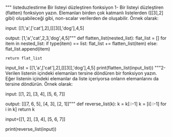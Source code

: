 """ listeduzlestirme
Bir listeyi düzleştiren fonksiyon
1- Bir listeyi düzleştiren (flatten) fonksiyon yazın. Elemanları birden çok katmanlı listelerden ([[3],2] gibi) oluşabileceği gibi, non-scalar verilerden de oluşabilir. Örnek olarak:

input: [[1,'a',['cat'],2],[[[3]],'dog'],4,5]

output: [1,'a','cat',2,3,'dog',4,5]"""
def flatten_list(nested_list):
    flat_list = []
    for item in nested_list:
        if type(item) == list:
            flat_list += flatten_list(item)
        else:
            flat_list.append(item)
    
    return flat_list

input_list = [[1,'a',['cat'],2],[[[3]],'dog'],4,5]
print(flatten_list(input_list))
"""2- Verilen listenin içindeki elemanları tersine döndüren bir fonksiyon yazın. Eğer listenin içindeki elemanlar da liste içeriyorsa onların elemanlarını da tersine döndürün. Örnek olarak:

input: [[1, 2], [3, 4], [5, 6, 7]]

output: [[[7, 6, 5], [4, 3], [2, 1]]"""
def reverse_list(k):
    k = k[::-1]
    k = [i[::-1] for i in k]
    return k

input=[[1, 2], [3, 4], [5, 6, 7]]


print(reverse_list(input))


